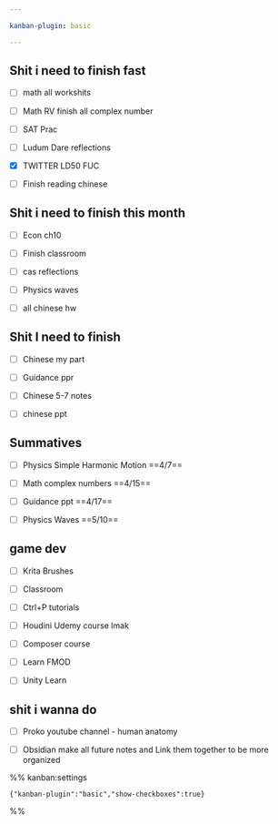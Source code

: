 ```yaml
---

kanban-plugin: basic

---
```


## Shit i need to finish fast

- [ ] math all workshits
- [ ] Math RV finish all complex number
- [ ] SAT Prac
- [ ] Ludum Dare reflections<br>
- [x] TWITTER LD50 FUC<br>
- [ ] Finish reading chinese


## Shit i need to finish this month

- [ ] Econ ch10
- [ ] Finish classroom
- [ ] cas reflections
- [ ] Physics waves
- [ ] all chinese hw


## Shit I need to finish

- [ ] Chinese my part
- [ ] Guidance ppr
- [ ] Chinese 5-7 notes
- [ ] chinese ppt


## Summatives

- [ ] Physics Simple Harmonic Motion ==4/7==
- [ ] Math complex numbers ==4/15==
- [ ] Guidance ppt ==4/17==
- [ ] Physics Waves ==5/10==


## game dev

- [ ] Krita Brushes
- [ ] Classroom
- [ ] Ctrl+P tutorials
- [ ] Houdini Udemy course lmak
- [ ] Composer course
- [ ] Learn FMOD
- [ ] Unity Learn


## shit i wanna do

- [ ] Proko youtube channel - human anatomy
- [ ] Obsidian make all future notes and Link them together to be more organized




%% kanban:settings
```
{"kanban-plugin":"basic","show-checkboxes":true}
```
%%